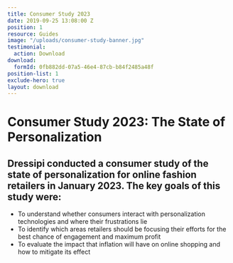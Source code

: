 ```yaml
---
title: Consumer Study 2023
date: 2019-09-25 13:08:00 Z
position: 1
resource: Guides
image: "/uploads/consumer-study-banner.jpg"
testimonial:
  action: Download
download:
  formId: 0fb882dd-07a5-46e4-87cb-b84f2485a48f
position-list: 1
exclude-hero: true
layout: download
---
```


# Consumer Study 2023: The State of Personalization

## Dressipi conducted a consumer study of the state of personalization for online fashion retailers in January 2023. The key goals of this study were: 

* To understand whether consumers interact with personalization technologies and where their frustrations lie
* To identify which areas retailers should be focusing their efforts for the best chance of engagement and maximum profit 
* To evaluate the impact that inflation will have on online shopping and how to mitigate its effect
